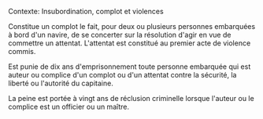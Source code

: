 Contexte: Insubordination, complot et violences

Constitue un complot le fait, pour deux ou plusieurs personnes embarquées à bord d'un navire, de se concerter sur la résolution d'agir en vue de commettre un attentat. L'attentat est constitué au premier acte de violence commis.

Est punie de dix ans d'emprisonnement toute personne embarquée qui est auteur ou complice d'un complot ou d'un attentat contre la sécurité, la liberté ou l'autorité du capitaine.

La peine est portée à vingt ans de réclusion criminelle lorsque l'auteur ou le complice est un officier ou un maître.